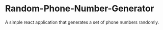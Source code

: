 # Random-Phone-Number-Generator
A simple react application that generates a  set of phone numbers randomly.
